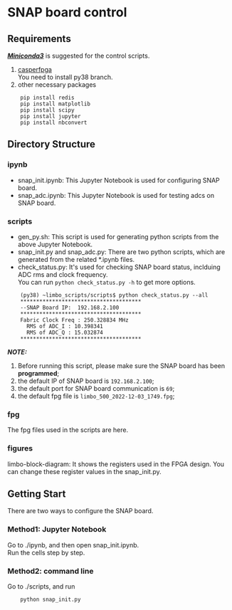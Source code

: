 # SNAP board control
## Requirements
***[Miniconda3](https://docs.conda.io/en/latest/miniconda.html)*** is suggested for the control scripts.
1. [casperfpga](https://github.com/casper-astro/casperfpga/tree/py38)  
    You need to install py38 branch.  
2. other necessary packages
```
    pip install redis
    pip install matplotlib
    pip install scipy
    pip install jupyter
    pip install nbconvert
```
## Directory Structure
### ipynb
* snap_init.ipynb: This Jupyter Notebook is used for configuring SNAP board.  
* snap_adc.ipynb: This Jupyter Notebook is used for testing adcs on SNAP board.  
### scripts
* gen_py.sh: This script is used for generating python scripts from the above Jupyter Notebook.  
* snap_init.py and snap_adc.py: There are two python scripts, which are generated from the related *.ipynb files.  
* check_status.py: It's used for checking SNAP board status, inclduing ADC rms and clock frequency.  
You can run `python check_status.py -h` to get more options.
```
    (py38) ~limbo_scripts/scripts$ python check_status.py --all
    **************************************
    --SNAP Board IP:  192.168.2.100
    **************************************
    Fabric Clock Freq : 250.328834 MHz
      RMS of ADC_I : 10.398341
      RMS of ADC_Q : 15.032874
    **************************************
```
***NOTE:***  
1. Before running this script, please make sure the SNAP board has been **programmed**;
2. the default IP of SNAP board is `192.168.2.100`; 
3. the default port for SNAP board communication is `69`;
4. the default fpg file is `limbo_500_2022-12-03_1749.fpg`;

### fpg
The fpg files used in the scripts are here.  
### figures
limbo-block-diagram: It shows the registers used in the FPGA design. You can change these register values in the snap_init.py.  
## Getting Start
There are two ways to configure the SNAP board.
### Method1: Jupyter Notebook   
Go to ./ipynb, and then open snap_init.ipynb.  
Run the cells step by step.
### Method2: command line  
Go to ./scripts, and run
```
    python snap_init.py
```
